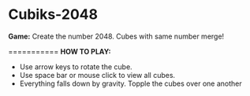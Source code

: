 Cubiks-2048
===========

**Game:**
Create the number 2048. Cubes with same number merge!

===========
**HOW TO PLAY:**
* Use arrow keys to rotate the cube.
* Use space bar or mouse click to view all cubes. 
* Everything falls down by gravity. Topple the cubes over one another


